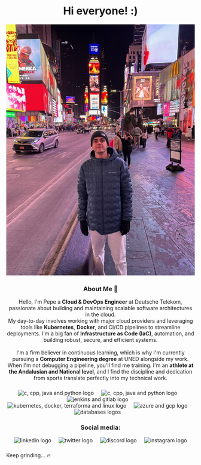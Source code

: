 <h1 align="center">Hi everyone! :)</h1>

<p align="center">
  <img src="img/pepepfoter_readmelogo.JPG" width="600">
</p>

<h3 align="center">About Me 🚀</h3>

<p align="center">
Hello, I'm Pepe a <strong>Cloud & DevOps Engineer</strong> at Deutsche Telekom, passionate about building and maintaining scalable software architectures in the cloud.
<br />
My day-to-day involves working with major cloud providers and leveraging tools like <strong>Kubernetes</strong>, <strong>Docker</strong>, and CI/CD pipelines to streamline deployments. I'm a big fan of <strong>Infrastructure as Code (IaC)</strong>, automation, and building robust, secure, and efficient systems.
<br /><br />
I'm a firm believer in continuous learning, which is why I'm currently pursuing a <strong>Computer Engineering degree</strong> at UNED alongside my work.
<br />
When I'm not debugging a pipeline, you'll find me training. I'm an <strong>athlete at the Andalusian and National level</strong>, and I find the discipline and dedication from sports translate perfectly into my technical work.
</p>

###

<div align="center">
  <img src="https://skillicons.dev/icons?i=c,cpp,java,python" height="60" alt="c, cpp, java and python logo" />
  <img width="12" />
  <img src="https://skillicons.dev/icons?i=git,vim" height="60" alt="c, cpp, java and python logo" />
  <img width="12" />
  <img src="https://skillicons.dev/icons?i=jenkins,gitlab" height="60" alt="jenkins and gitlab logo" />
  <img width="12" />
  <br>
  <img src="https://skillicons.dev/icons?i=linux,kubernetes,docker,terraform" height="60" alt="kubernetes, docker, terraforma and linux logo" />
  <img width="12" />
  <img src="https://skillicons.dev/icons?i=azure,gcp" height="60" alt="azure and gcp logo" />
  <img width="12" />
  <br>
  <img src="https://skillicons.dev/icons?i=mysql,postgresql,mongodb,redis" height="60" alt="databases logos" />
  <img width="12" />
</div>

###

<h3 align="center">Social media:</h3>

<div align="center">
  <a href="https://linkedin.com/in/pepepfoter15" style="text-decoration: none;">
    <img src="https://img.shields.io/static/v1?message=LinkedIn&logo=linkedin&label=&color=0077B5&logoColor=white&labelColor=&style=for-the-badge" height="25" alt="linkedin logo" />
  </a>
  <img width="12" />
  <a href="https://twitter.com/PepeRodrguezCa3" style="text-decoration: none;">
    <img src="https://img.shields.io/static/v1?message=Twitter&logo=twitter&label=&color=1DA1F2&logoColor=white&labelColor=&style=for-the-badge" height="25" alt="twitter logo" />
  </a>
  <img width="12" />
  <a href="https://discord.com/users/pfoter15" style="text-decoration: none;">
    <img src="https://img.shields.io/static/v1?message=Discord&logo=discord&label=&color=7289DA&logoColor=white&labelColor=&style=for-the-badge" height="25" alt="discord logo" />
  </a>
  <img width="12" />
  <a href="https://instagram.com/pepee.15" style="text-decoration: none;">
    <img src="https://img.shields.io/static/v1?message=Instagram&logo=instagram&label=&color=E4405F&logoColor=white&labelColor=&style=for-the-badge" height="25" alt="instagram logo" />
  </a>
</div>

###

<p>Keep grinding... 🔥</p>